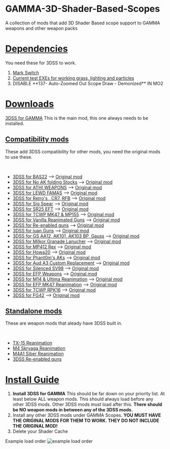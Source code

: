 # GAMMA-3D-Shader-Based-Scopes
A collection of mods that add 3D Shader Based scope support to GAMMA weapons and other weapon packs

<h1><u> Dependencies </u></h1>
You need these for 3DSS to work.
<ol>
  <li><a href="https://drive.google.com/file/d/19tHFE6SD6_5X1XCRTlLXL08MrbXfzWf3/view?usp=drive_link">Mark Switch</a></li>
  <li><a href="https://github.com/Redotix/xray-monolith/releases">Current test EXEs for working grass, lighting and particles</a></li>
  <li>DISABLE **137- Auto-Zoomed Out Scope Draw - Demonized** IN MO2</li>
</ol>

<h1><u> Downloads </u></h1>

  <a href="https://github.com/Redotix/3DSS-for-GAMMA/releases">3DSS for GAMMA</a>
  This is the main mod, this one always needs to be installed.

<h2><u>Compatibility mods</u></h2>
<p>These add 3DSS compatibility for other mods, you need the original mods to use these.</p><br />
<ul>
  <li><a href="https://github.com/andtheherois/3DSS-For-BAS22/releases">3DSS for BAS22</a> --> <a href="url">Original mod</a></li>
  <li><a href="url">3DSS for No AK folding Stocks</a> --> <a href="url">Original mod</a></li>
  <li><a href="url">3DSS for ATHI WEAPONS</a> --> <a href="url">Original mod</a></li>
  <li><a href="url">3DSS for LEWD FAMAS</a> --> <a href="url">Original mod</a></li>
  <li><a href="url">3DSS for Retro's , CR7, RFB</a> --> <a href="url">Original mod</a></li>
  <li><a href="url">3DSS for Sig Spear</a> --> <a href="url">Original mod</a></li>
  <li><a href="url">3DSS for SR25 EFT</a> --> <a href="url">Original mod</a></li>
  <li><a href="url">3DSS for TCWP MK47 & MP155</a> --> <a href="url">Original mod</a></li>
  <li><a href="url">3DSS for Vanilla Reanimated Guns</a> --> <a href="url">Original mod</a></li>
  <li><a href="url">3DSS for Re-enabled guns</a> --> <a href="url">Original mod</a></li>
  <li><a href="url">3DSS for juan Guns</a> --> <a href="url">Original mod</a></li>
  <li><a href="url">3DSS for GS AA12, AK101, AK103 BP, Gauss</a> --> <a href="url">Original mod</a></li>
  <li><a href="url">3DSS for Milkor Granade Lanucher</a> --> <a href="url">Original mod</a></li>
  <li><a href="url">3DSS for MP412 Rex</a> --> <a href="url">Original mod</a></li>
  <li><a href="url">3DSS for Howa20</a> --> <a href="url">Original mod</a></li>
  <li><a href="url">3DSS for Phant0m's AKs</a> --> <a href="url">Original mod</a></li>
  <li><a href="url">3DSS for Aud A3 Custom Replacement</a> --> <a href="url">Original mod</a></li>
  <li><a href="url">3DSS for Silenced SV98</a> --> <a href="url">Original mod</a></li>
  <li><a href="url">3DSS for EFP Weapons</a> --> <a href="url">Original mod</a></li>
  <li><a href="url">3DSS for M14 & Ultima Reanimation</a> --> <a href="url">Original mod</a></li>
  <li><a href="url">3DSS for EFP MK47 Reanimation</a> --> <a href="url">Original mod</a></li>
  <li><a href="url">3DSS for TCWP RPK16</a> --> <a href="url">Original mod</a></li>
  <li><a href="url">3DSS for FG42</a> --> <a href="url">Original mod</a></li>
</ul>

<h2><u>Standalone mods</u></h2>
<p></p>These are weapon mods that aleady have 3DSS built in.</p><br />
<ul>
  <li><a href="url">TX-15 Reanimation</a></li>
  <li><a href="url">M4 Skryaga Reanimation</a></li>
  <li><a href="url">M4A1 Siber Reanimation</a></li>
  <li><a href="url">3DSS Re-enabled guns</a></li>
</ul>

<h1><u> Install Guide </u></h1>

<ol>
  <li><b>Install 3DSS for GAMMA</b> This should be far down on your priority list. At least below ALL weapon mods. This should always load before any other 3DSS mods. Other 3DSS mods must load after this. <b>There should be NO weapon mods in between any of the 3DSS mods.</b></li>
  <li>Install any other 3DSS mods under GAMMA Scopes. <b>YOU MUST HAVE THE ORIGINAL MODS FOR THEM TO WORK. THEY DO NOT INCLUDE THE ORIGINAL MOD!</b></li>
  <li>Delete your Shader Cache</li>
</ol>

Example load order
<img src="https://media.discordapp.net/attachments/1219433143069708299/1246981623577051237/image.png?ex=66814d62&is=667ffbe2&hm=b9949931935d2835150d2e193d8fc41e395f81e85d3aa373c02d9dea4229c5b4&=&format=webp&quality=lossless" alt="example load order">
